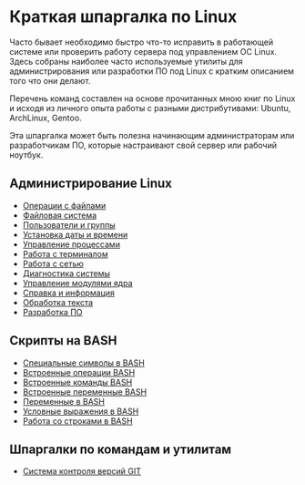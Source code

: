 # Краткая шпаргалка по Linux
Часто бывает необходимо быстро что-то исправить в работающей системе или проверить работу сервера под управлением ОС Linux. Здесь собраны наиболее часто используемые утилиты для администрирования или разработки ПО под Linux с кратким описанием того что они делают.

Перечень команд составлен на основе прочитанных мною книг по Linux и исходя из личного опыта работы с разными дистрибутивами: Ubuntu, ArchLinux, Gentoo.

Эта шпаргалка может быть полезна начинающим администраторам или разработчикам ПО, которые настраивают свой сервер или рабочий ноутбук.

## Администрирование Linux
   * [Операции с файлами](files.md)
   * [Файловая система](filesystem.md)
   * [Пользователи и группы](users.md)
   * [Установка даты и времени](time.md)
   * [Управление процессами](process.md)
   * [Работа с терминалом](terminal.md)
   * [Работа с сетью](network.md)
   * [Диагностика системы](system.md)
   * [Управление модулями ядра](kernel-modules.md)
   * [Справка и информация](help.md)
   * [Обработка текста](text.md)
   * [Разработка ПО](development.md)

## Скрипты на BASH
   * [Специальные символы в BASH](bash/special-symbols.md)
   * [Встроенные операции BASH](bash/operations.md)
   * [Встроенные команды BASH](bash/builtins.md)
   * [Встроенные переменные BASH](bash/shell-variables.md)
   * [Переменные в BASH](bash/variables.md)
   * [Условные выражения в BASH](bash/conditional-expressions.md)
   * [Работа со строками в BASH](bash/string-operations.md)

## Шпаргалки по командам и утилитам
   * [Система контроля версий GIT](tools/git.md)
